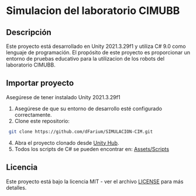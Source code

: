 # Simulacion del laboratorio CIMUBB

## Descripción

Este proyecto está desarrollado en Unity 2021.3.29f1 y utiliza C# 9.0 como lenguaje de programación. El propósito de este proyecto es proporcionar un entorno de pruebas educativo para la utilizacion de los robots del laboratorio CIMUBB.


## Importar proyecto

Asegúrese de tener instalado Unity 2021.3.29f1

1. Asegúrese de que su entorno de desarrollo esté configurado correctamente.
2. Clone este repositorio:
```bash
 git clone https://github.com/dFarium/SIMULACION-CIM.git
```
4. Abra el proyecto clonado desde [Unity Hub](https://unity.com/download).
5. Todos los scripts de C# se pueden encontrar en: [Assets/Scripts](/Assets/Scripts)


## Licencia

Este proyecto está bajo la licencia MIT - ver el archivo [LICENSE](LICENSE) para más detalles.
